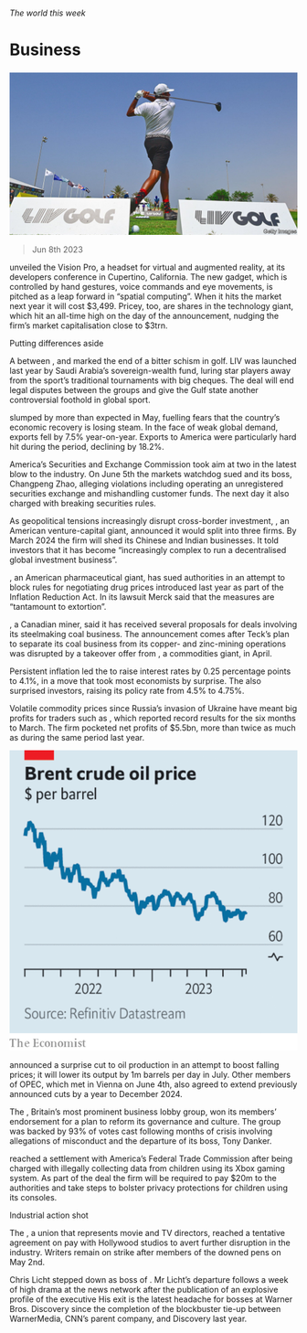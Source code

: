 ###### The world this week

# Business 

#####  

![image](images/20230610_WWP501.jpg) 

> Jun 8th 2023 

 unveiled the Vision Pro, a headset for virtual and augmented reality, at its developers conference in Cupertino, California. The new gadget, which is controlled by hand gestures, voice commands and eye movements, is pitched as a leap forward in “spatial computing”. When it hits the market next year it will cost $3,499. Pricey, too, are shares in the technology giant, which hit an all-time high on the day of the announcement, nudging the firm’s market capitalisation close to $3trn.

Putting differences aside

A  between ,  and  marked the end of a bitter schism in golf. LIV was launched last year by Saudi Arabia’s sovereign-wealth fund, luring star players away from the sport’s traditional tournaments with big cheques. The deal will end legal disputes between the groups and give the Gulf state another controversial foothold in global sport.

 slumped by more than expected in May, fuelling fears that the country’s economic recovery is losing steam. In the face of weak global demand, exports fell by 7.5% year-on-year. Exports to America were particularly hard hit during the period, declining by 18.2%.

America’s Securities and Exchange Commission took aim at two  in the latest blow to the industry. On June 5th the markets watchdog sued  and its boss, Changpeng Zhao, alleging violations including operating an unregistered securities exchange and mishandling customer funds. The next day it also charged  with breaking securities rules.

As geopolitical tensions increasingly disrupt cross-border investment, , an American venture-capital giant, announced it would split into three firms. By March 2024 the firm will shed its Chinese and Indian businesses. It told investors that it has become “increasingly complex to run a decentralised global investment business”.

, an American pharmaceutical giant, has sued authorities in an attempt to block rules for negotiating drug prices introduced last year as part of the Inflation Reduction Act. In its lawsuit Merck said that the measures are “tantamount to extortion”. 

, a Canadian miner, said it has received several proposals for deals involving its steelmaking coal business. The announcement comes after Teck’s plan to separate its coal business from its copper- and zinc-mining operations was disrupted by a takeover offer from , a commodities giant, in April.

Persistent inflation led the  to raise interest rates by 0.25 percentage points to 4.1%, in a move that took most economists by surprise. The  also surprised investors, raising its policy rate from 4.5% to 4.75%.

Volatile commodity prices since Russia’s invasion of Ukraine have meant big profits for traders such as , which reported record results for the six months to March. The firm pocketed net profits of $5.5bn, more than twice as much as during the same period last year. 

![image](images/20230610_WWC477.png) 


 announced a surprise cut to oil production in an attempt to boost falling prices; it will lower its output by 1m barrels per day in July. Other members of OPEC, which met in Vienna on June 4th, also agreed to extend previously announced cuts by a year to December 2024. 

The , Britain’s most prominent business lobby group, won its members’ endorsement for a plan to reform its governance and culture. The group was backed by 93% of votes cast following months of crisis involving allegations of misconduct and the departure of its boss, Tony Danker.

 reached a settlement with America’s Federal Trade Commission after being charged with illegally collecting data from children using its Xbox gaming system. As part of the deal the firm will be required to pay $20m to the authorities and take steps to bolster privacy protections for children using its consoles.

Industrial action shot

The , a union that represents movie and TV directors, reached a tentative agreement on pay with Hollywood studios to avert further disruption in the industry. Writers remain on strike after members of the  downed pens on May 2nd.

Chris Licht stepped down as boss of . Mr Licht’s departure follows a week of high drama at the news network after the publication of an explosive profile of the executive His exit is the latest headache for bosses at Warner Bros. Discovery since the completion of the blockbuster tie-up between WarnerMedia, CNN’s parent company, and Discovery last year. 


